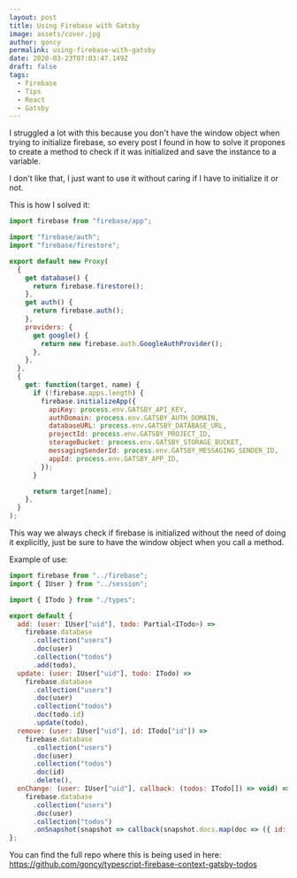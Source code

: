 ```yaml
---
layout: post
title: Using Firebase with Gatsby
image: assets/cover.jpg
author: goncy
permalink: using-firebase-with-gatsby
date: 2020-03-23T07:03:47.149Z
draft: false
tags:
  - Firebase
  - Tips
  - React
  - Gatsby
---
```


I struggled a lot with this because you don't have the window object when trying to initialize firebase, so every post I found in how to solve it propones to create a method to check if it was initialized and save the instance to a variable.

I don't like that, I just want to use it without caring if I have to initialize it or not.

This is how I solved it:

```js
import firebase from "firebase/app";

import "firebase/auth";
import "firebase/firestore";

export default new Proxy(
  {
    get database() {
      return firebase.firestore();
    },
    get auth() {
      return firebase.auth();
    },
    providers: {
      get google() {
        return new firebase.auth.GoogleAuthProvider();
      },
    },
  },
  {
    get: function(target, name) {
      if (!firebase.apps.length) {
        firebase.initializeApp({
          apiKey: process.env.GATSBY_API_KEY,
          authDomain: process.env.GATSBY_AUTH_DOMAIN,
          databaseURL: process.env.GATSBY_DATABASE_URL,
          projectId: process.env.GATSBY_PROJECT_ID,
          storageBucket: process.env.GATSBY_STORAGE_BUCKET,
          messagingSenderId: process.env.GATSBY_MESSAGING_SENDER_ID,
          appId: process.env.GATSBY_APP_ID,
        });
      }

      return target[name];
    },
  }
);
```

This way we always check if firebase is initialized without the need of doing it explicitly, just be sure to have the window object when you call a method.

Example of use:
```js
import firebase from "../firebase";
import { IUser } from "../session";

import { ITodo } from "./types";

export default {
  add: (user: IUser["uid"], todo: Partial<ITodo>) =>
    firebase.database
      .collection("users")
      .doc(user)
      .collection("todos")
      .add(todo),
  update: (user: IUser["uid"], todo: ITodo) =>
    firebase.database
      .collection("users")
      .doc(user)
      .collection("todos")
      .doc(todo.id)
      .update(todo),
  remove: (user: IUser["uid"], id: ITodo["id"]) =>
    firebase.database
      .collection("users")
      .doc(user)
      .collection("todos")
      .doc(id)
      .delete(),
  onChange: (user: IUser["uid"], callback: (todos: ITodo[]) => void) =>
    firebase.database
      .collection("users")
      .doc(user)
      .collection("todos")
      .onSnapshot(snapshot => callback(snapshot.docs.map(doc => ({ id: doc.id, ...(doc.data() as ITodo) })))),
};
```

You can find the full repo where this is being used in here:
https://github.com/goncy/typescript-firebase-context-gatsby-todos
